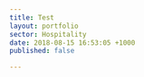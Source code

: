 ```yaml
---
title: Test
layout: portfolio
sector: Hospitality
date: 2018-08-15 16:53:05 +1000
published: false

---
```

